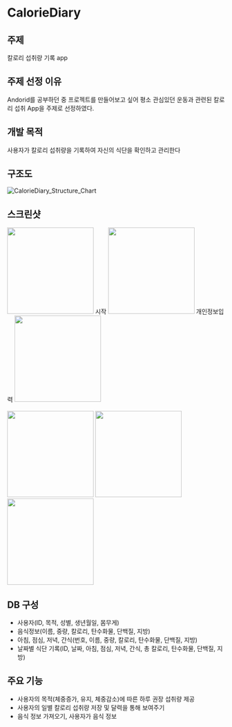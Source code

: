 # CalorieDiary
## 주제

칼로리 섭취량 기록 app

## 주제 선정 이유

Andorid를 공부하던 중 프로젝트를 만들어보고 싶어 평소 관심있던 운동과 관련된 칼로리 섭취 App을 주제로 선정하였다. 

## 개발 목적

사용자가 칼로리 섭취량을 기록하여 자신의 식단을 확인하고 관리한다

## 구조도

![CalorieDiary_Structure_Chart](https://user-images.githubusercontent.com/39545165/58540269-fc56ca00-8233-11e9-9ef3-7eaec93c4e25.jpg)

## 스크린샷

<div>
  <img width="200" src="https://user-images.githubusercontent.com/39545165/58540556-91f25980-8234-11e9-9ed8-161c30db8793.png">
  시작
  <img width="200" src="https://user-images.githubusercontent.com/39545165/58540557-91f25980-8234-11e9-8e2b-cb2c66ac8321.png">
  개인정보입력
  <img width="200" src="https://user-images.githubusercontent.com/39545165/58540559-91f25980-8234-11e9-9315-462f1f27f8a6.png">
  
</div>
<br>
<div>
  <img width="200" src="https://user-images.githubusercontent.com/39545165/58540560-928af000-8234-11e9-9dae-d7085bb84b2b.png">
  <img width="200" src="https://user-images.githubusercontent.com/39545165/58540561-928af000-8234-11e9-9efc-80f6d853895a.png">
  <img width="200" src="https://user-images.githubusercontent.com/39545165/58540562-928af000-8234-11e9-99bd-9fdf03d6453d.png">
</div>

## DB 구성

- 사용자(ID, 목적, 성별, 생년월일, 몸무게)
- 음식정보(이름, 중량, 칼로리, 탄수화물, 단백질, 지방)
- 아침, 점심, 저녁, 간식(번호, 이름, 중량, 칼로리, 탄수화물, 단백질, 지방)
- 날짜별 식단 기록(ID, 날짜, 아침, 점심, 저녁, 간식, 총 칼로리, 탄수화물, 단백질, 지방)

## 주요 기능

- 사용자의 목적(체중증가, 유지, 체중감소)에 따른 하루 권장 섭취량 제공
- 사용자의 일별 칼로리 섭취량 저장 및 달력을 통해 보여주기
- 음식 정보 가져오기, 사용자가 음식 정보 
